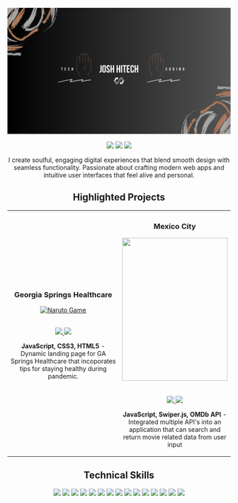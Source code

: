 ![alt text](https://github.com/joshsermon/joshsermon/blob/main/josh-hitech-2025-2026-cover.png?raw=true)

<p align="center">
<a href="https://twitter.com/joshhitech"><img src="https://img.shields.io/badge/joshhitech-9b6647?&style=for-the-badge&logo=twitter&logoColor=white" height=25></a>
<a href="https://www.youtube.com/channel/UCpGiesax_1z4BPvcGQDiRPw"><img src="https://img.shields.io/badge/Josh HiTech-9b6647?style=for-the-badge&logo=youtube&logoColor=white" height=25></a>
<a href="https://www.linkedin.com/in/joshsermon/"><img src="https://img.shields.io/badge/Joshua Sermon-9b6647?style=for-the-badge&logo=linkedin&logoColor=white" height=25></a>
</p>

<p align="center">
    I create soulful, engaging digital experiences that blend smooth design with seamless functionality. Passionate about crafting modern web apps and intuitive user interfaces that feel alive and personal.
</p>


<!--Project Section -->

<h2 align="center">Highlighted Projects </h2>
<div align="center">
<table>
<tr>
<td width="50%">
<h3 align="center" color="white">Georgia Springs Healthcare</h2>
<div align="center" >  
<a href='https://joshsermon.github.io/Healthcare/'>
<img src="https://i.imgur.com/0beYB6A.gif" alt="Naruto Game" height="322px" width="100%" />
</a>
<br>
<br>
<p>
<a href="https://github.com/ssaryonjr/Naruto-Character-Selector/tree/main/Naruto.JS" target="_blank">
<img src="https://img.shields.io/badge/Code-lightgrey?style=for-the-badge&logo=github"/>
</a>  
<a href="https://joshsermon.github.io/Healthcare/" target="_blank">
<img src="https://img.shields.io/badge/-website-green?style=for-the-badge&color=9b6647"/>
</a>
</p>
<p><strong>JavaScript, CSS3, HTML5</strong> - Dynamic landing page for GA Springs Healthcare that incoporates tips for staying healthy during pandemic.</p>
</div>
</td>
<td width="50%">
<h3 align="center" color="white">Mexico City</h2>
<div align="center" >  
<a href='#'>
<img src="https://i.imgur.com/ykeA2i5.gif" alt="" height="322px" width="100%" />
</a>
<br>
<br>
<p>
<a href="https://github.com/JoshSermon/Healthcare" target="_blank">
<img src="https://img.shields.io/badge/Code-lightgrey?style=for-the-badge&logo=github"/>
</a>  
<a href="https://ssjrmovieapi.netlify.app/" target="_blank">
<img src="https://img.shields.io/badge/-website-green?style=for-the-badge&color=9b6647"/>
</a>
</p>
<p><strong>JavaScript, Swiper.js, OMDb API</strong> - Integrated multiple API's into an application that can search and return movie related data from user input</p>
</div>
</table>

</div>

<h2 align="center">Technical Skills</h2>
<p align="center">
<img src="https://img.shields.io/badge/HTML5-9b6647?style=for-the-badge&logo=html5&logoColor=white" height=25>
<img src="https://img.shields.io/badge/CSS3-9b6647?style=for-the-badge&logo=css3&logoColor=white" height=25>
<img src="https://img.shields.io/badge/JavaScript-9b6647?style=for-the-badge&logo=javascript&logoColor=F7DF1E" height=25>
<img src="https://img.shields.io/badge/Node.js-9b6647?style=for-the-badge&logo=nodedotjs&logoColor=white" height=25>
<img src="https://img.shields.io/badge/React-9b6647?style=for-the-badge&logo=react&logoColor=61DAFB" height=25>
<img src="https://img.shields.io/badge/Express.js-9b6647?style=for-the-badge&logo=express&logoColor=white" height=25>
<img src="https://img.shields.io/badge/MongoDB-9b6647?style=for-the-badge&logo=mongodb&logoColor=white" height=25>
   
<img src="https://img.shields.io/badge/bootstrap-9b6647.svg?style=for-the-badge&logo=bootstrap&logoColor=white" height=25>
<img src="https://img.shields.io/badge/GULP-9b6647.svg?style=for-the-badge&logo=gulp&logoColor=white" height=25>
<img src="https://img.shields.io/badge/-jest-9b6647?style=for-the-badge&logo=jest&logoColor=white" height=25>
<img src="https://img.shields.io/badge/Lint-9b6647?style=for-the-badge&logo=eslint&logoColor=white" height=25>
<img src="https://img.shields.io/badge/SASS-9b6647.svg?style=for-the-badge&logo=SASS&logoColor=white" height=25>


   
<img src="https://img.shields.io/badge/firebase-9b6647?style=for-the-badge&logo=firebase&logoColor=white" height=25>
<img src="https://img.shields.io/badge/Visual_Studio-9b6647?style=for-the-badge&logo=visual%20studio&logoColor=white" height=25>
<img src="https://img.shields.io/badge/GIT-9b6647?style=for-the-badge&logo=git&logoColor=white" height=25>
</p>
